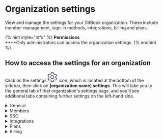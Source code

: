 # Organization settings

View and manage the settings for your GitBook organization. These include member management, sign-in methods, integrations, billing and plans.

{% hint style="info" %}
**Permissions**\
****Only administrators can access the organization settings.
{% endhint %}

## How to access the settings for an organization

Click on the settings <img src="../.gitbook/assets/settings.png" alt="" data-size="line"> icon, which is located at the bottom of the sidebar, then click on **\[organization name] settings**. This will take you to the general tab of that organization's settings page, and you'll see additional tabs containing further settings on the left-hand side.

<details>

<summary>General</summary>

#### Organization profile

You can update the logo and the name of the organization.

#### Publishing

Each published GitBook space that lives within your organization's library will have a domain in two parts:

1. `[something].gitbook.com` (this is the GitBook subdomain) **or** your own custom subdomain
2. `/[spaceURL]` (this is set within the settings for the space itself)

You can update the GitBook subdomain and a custom domain here, as well as the default content, which is the space that visitors will see if they navigate to your GitBook subdomain directly.

#### Actions

From this section you can delete the organization. **Note: there is no turning back if you delete an organization!** All associated data will be deleted as well. If you want to keep any spaces or collections owned by the organization, make sure to first [move](https://docs.gitbook.com/getting-started/organizing-content/what-is-a-space#moving-a-space) them to another library.

</details>

<details>

<summary>Members</summary>

#### Members tab

[Members](member-management/) can be added to and removed from the organization as needed. You can also update the [role](../collaboration/invite-members-to-your-organization/roles.md) for each member.

#### Teams tab

[Teams](member-management/teams.md) are a way to group members within an organization. You can then grant access to certain things to anyone who is a member of a given team.

</details>

<details>

<summary>SSO</summary>

#### Email domains

For any domains that you specify, anyone with an email address on those domains will immediately be able to access the organization upon signing up for a GitBook account. You can decide what [role](../collaboration/invite-members-to-your-organization/roles.md) these members should have by default.

#### SAML

For organizations on our Enterprise plan, you can configure your SSO with any [SAML](broken-reference) solution, to give your members access to GitBook through an identity provider (IdP) of your choice. [Contact sales](mailto:sales@gitbook.com) if you're interested in upgrading to Enterprise!

</details>

<details>

<summary>Integrations</summary>

You can check which [integrations](broken-reference) are installed for your organization and [install new integrations](broken-reference) from this page.

</details>

<details>

<summary>Plans</summary>

From this page you can view your current plan and switch from one plan to another. The toggle at the top of the page enables you to switch between viewing the prices for our plans paid yearly (with 2 months free!) or monthly, and you can then use the upgrade/downgrade button under the name of each plan to select your new plan.

Please see our [billing policy](billing-faq/billing-policy.md) for information about how charges are calculated when you make a change during the middle of a billing period.

</details>

<details>

<summary>Billing</summary>

The billing tab takes you to our payment provider, Stripe. On their website you can securely manage your payment method and billing information. You can also [cancel your plan](billing-faq/cancelling-a-plan.md). If a plan has been cancelled but you change your mind before the end of the billing period, you can renew the plan to have it continue without any lapse in service.

</details>
